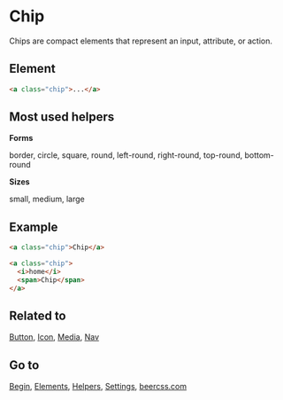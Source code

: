 # Chip

Chips are compact elements that represent an input, attribute, or action.

## Element

```html
<a class="chip">...</a>
```

## Most used helpers

**Forms**

border, circle, square, round, left-round, right-round, top-round, bottom-round

**Sizes**

small, medium, large


## Example

```html
<a class="chip">Chip</a>

<a class="chip">
  <i>home</i>
  <span>Chip</span>
</a>
```

## Related to
[Button](https://github.com/beercss/beercss/blob/main/docs/BUTTON.md), [Icon](https://github.com/beercss/beercss/blob/main/docs/ICON.md), [Media](https://github.com/beercss/beercss/blob/main/docs/MEDIA.md), [Nav](https://github.com/beercss/beercss/blob/main/docs/NAV.md)

## Go to
[Begin](https://github.com/beercss/beercss/blob/main/docs/INDEX.md), [Elements](https://github.com/beercss/beercss/blob/main/docs/ELEMENTS.md), [Helpers](https://github.com/beercss/beercss/blob/main/docs/HELPERS.md), [Settings](https://github.com/beercss/beercss/blob/main/docs/SETTINGS.md), [beercss.com](https://www.beercss.com)